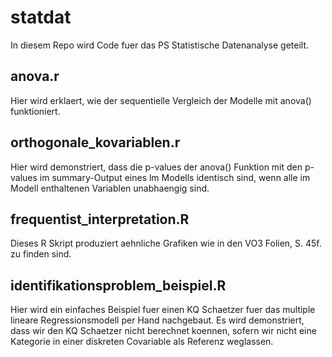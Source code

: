 # statdat

In diesem Repo wird Code fuer das PS Statistische Datenanalyse geteilt.

## anova.r

Hier wird erklaert, wie der sequentielle Vergleich der Modelle mit anova() funktioniert. 

## orthogonale_kovariablen.r

Hier wird demonstriert, dass die p-values der anova() Funktion mit den p-values im summary-Output eines lm Modells identisch sind, wenn alle im Modell enthaltenen Variablen unabhaengig sind.

## frequentist_interpretation.R

Dieses R Skript produziert aehnliche Grafiken wie in den VO3 Folien, S. 45f. zu finden sind. 

## identifikationsproblem_beispiel.R

Hier wird ein einfaches Beispiel fuer einen KQ Schaetzer fuer das multiple lineare Regressionsmodell per Hand nachgebaut. Es wird demonstriert, dass wir den KQ Schaetzer nicht berechnet koennen, sofern wir nicht eine Kategorie in einer diskreten Covariable als Referenz weglassen.

